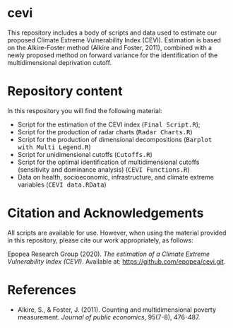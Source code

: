# cevi
This repository includes a body of scripts and data used to estimate our proposed Climate Extreme Vulnerability Index (CEVI). Estimation is based on the Alkire-Foster method (Alkire and Foster, 2011), combined with a newly proposed method on forward variance for the identification of the multidimensional deprivation cutoff.

# Repository content
In this respository you will find the following material:
* Script for the estimation of the CEVI index (<tt>Final Script.R</tt>);
* Script for the production of radar charts (<tt>Radar Charts.R</tt>)
* Script for the production of dimensional decompositions (<tt>Barplot with Multi Legend.R</tt>)
* Script for unidimensional cutoffs (<tt>Cutoffs.R</tt>)
* Script for the optimal identification of multidimensional cutoffs (sensitivity and dominance analysis) (<tt>CEVI Functions.R</tt>)
* Data on health, socioeconomic, infrastructure, and climate extreme variables (<tt>CEVI data.RData</tt>)
  
# Citation and Acknowledgements
All scripts are available for use. However, when using the material provided in this repository, please cite our work appropriately, as follows:

Epopea Research Group (2020). *The estimation of a Climate Extreme Vulnerability Index (CEVI)*. Available at: <https://github.com/epopea/cevi.git>.

# References
* Alkire, S., & Foster, J. (2011). Counting and multidimensional poverty measurement. *Journal of public economics*, 95(7-8), 476-487.
